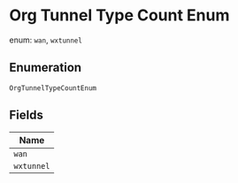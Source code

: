 
# Org Tunnel Type Count Enum

enum: `wan`, `wxtunnel`

## Enumeration

`OrgTunnelTypeCountEnum`

## Fields

| Name |
|  --- |
| `wan` |
| `wxtunnel` |

